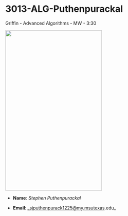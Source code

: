 # 3013-ALG-Puthenpurackal
Griffin - Advanced Algorithms - MW - 3:30
 
<img src="https://i.imgur.com/X1FrC2c.jpg" width="300" height="500" />

* __Name__: _Stephen Puthenpurackal_

* __Email__: _sjputhenpurack1225@my.msutexas.edu_
